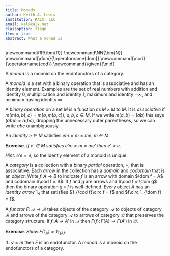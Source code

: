 ```yaml
---
title: Monads
author: Keith A. Lewis
institution: KALX, LLC
email: kal@kalx.net
classoption: fleqn
fleqn: true
abstract: What a monad is
...
```


\newcommand\RR{\bm{R}}
\newcommand\NN{\bm{N}}
\newcommand{\dom}{\operatorname{dom}}
\newcommand{\cod}{\operatorname{cod}}
\newcommand{\given}{\mid}

A _monad_ is a monoid on the endofunctors of a category.

A _monoid_ is a set with a binary operation that is associative and
has an identity element. Examples are the set of real numbers
with addition and identity 0,
multiplication and identity 1, maximum and identity $-\infty$,
and minimum having identity $\infty$.

A _binary operation_ on a set $M$ is a function $m\colon M\times M$ to $M$.
It is _associative_ if $m(m(a,b),c) = m(a, m(b,c))$, $a,b,c\in M$.
If we write $m(a,b) = (ab)$ this says $(ab)c = a(bc)$, dropping the
unnecessary outer parentheses, so we can write $abc$ unambiguously.

An _identity_ $e\in M$ satisfies $em = m = me$, $m\in M$.

__Exercise__. _If $e'\in M$ satisfies $e'm = m = me'$ then $e' = e$_.

_Hint_: $e'e = e$, so the identiy element of a monoid is unique.

A _category_ is a collection with a binary _partial_ operation, $\circ$,
that is associative.  Each _arrow_ in the collection has a _domain_
and _codomain_ that is an _object_.
Write $f\colon A\to B$ to indicate $f$ is an arrow with domain $\dom f = A$
and codomain $\cod f = B$.
If $f$ and $g$ are arrows and
$\cod f = \dom g$ then the binary operation $g\circ f$ is well-defined.
Every object $A$ has an _identity arrow_ $1_A$ that satisfies $1_{\cod
f}\circ f = f$ and $f\circ 1_{\dom f} = f$.

A _functor_ $F\colon\mathcal{A}\to\mathcal{B}$ takes
objects of the category $\mathcal{A}$ to objects of category $\mathcal{B}$ and
arrows of the category $\mathcal{A}$ to arrows of category $\mathcal{B}$ 
that preserves the category structure.
If $f\colon A\to A'$ in $\mathcal{A}$ then $F(f)\colon F(A)\to F(A')$ in $\mathcal{B}$.

__Exercise__. _Show $F(1_A) = 1_{F(A)}$_.

If $\mathcal{A} = \mathcal{B}$ then $F$ is an endofunctor.
A _monad_ is a monoid on the endofunctors of a category.
